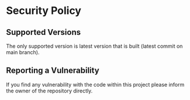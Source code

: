 # Security Policy

## Supported Versions

The only supported version is latest version that is built (latest commit on main branch).

## Reporting a Vulnerability

If you find any vulnerability with the code within this project please inform the owner of the repository directly.
